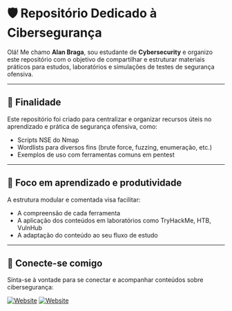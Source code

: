 
# 🛡️ Repositório Dedicado à Cibersegurança

Olá! Me chamo **Alan Braga**, sou estudante de **Cybersecurity** e organizo este repositório com o objetivo de compartilhar e estruturar materiais práticos para estudos, laboratórios e simulações de testes de segurança ofensiva.


---

## 🎯 Finalidade

Este repositório foi criado para centralizar e organizar recursos úteis no aprendizado e prática de segurança ofensiva, como:

- Scripts NSE do Nmap
- Wordlists para diversos fins (brute force, fuzzing, enumeração, etc.)
- Exemplos de uso com ferramentas comuns em pentest

---

## 🧠 Foco em aprendizado e produtividade

A estrutura modular e comentada visa facilitar:

- A compreensão de cada ferramenta
- A aplicação dos conteúdos em laboratórios como TryHackMe, HTB, VulnHub
- A adaptação do conteúdo ao seu fluxo de estudo

---

## 🤝 Conecte-se comigo

Sinta-se à vontade para se conectar e acompanhar conteúdos sobre cibersegurança:

[![Website](https://img.shields.io/badge/🌐_LinkedIn-0A66C2?style=for-the-badge&logo=linkedin&logoColor=white)](https://www.linkedin.com/in/alanbragapcd)
[![Website](https://img.shields.io/badge/🌐_X-1DA1F2?style=for-the-badge&logo=twitter&logoColor=white)](https://x.com/alanbragarocha)
